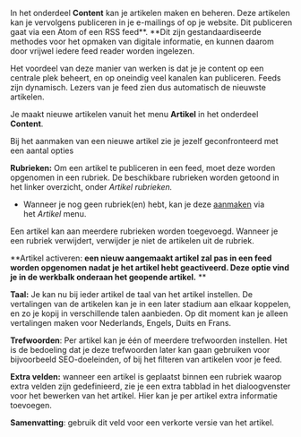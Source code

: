 In het onderdeel **Content** kan je artikelen maken en beheren. Deze
artikelen kan je vervolgens publiceren in je e-mailings of op je
website. Dit publiceren gaat via een Atom of een RSS feed**. **Dit zijn
gestandaardiseerde methodes voor het opmaken van digitale informatie, en
kunnen daarom door vrijwel iedere feed reader worden ingelezen. 

Het voordeel van deze manier van werken is dat je je content op een
centrale plek beheert, en op oneindig veel kanalen kan publiceren. Feeds
zijn dynamisch. Lezers van je feed zien dus automatisch de nieuwste
artikelen.

Je maakt nieuwe artikelen vanuit het menu **Artikel** in het onderdeel
**Content**.

Bij het aanmaken van een nieuwe artikel zie je jezelf geconfronteerd met
een aantal opties

**Rubrieken:** Om een artikel te publiceren in een feed, moet deze
worden opgenomen in een rubriek. De beschikbare rubrieken worden getoond
in het linker overzicht, onder *Artikel rubrieken.*

-   Wanneer je nog geen rubriek(en) hebt, kan je deze
    [aanmaken](artikel-rubrieken) via het *Artikel* menu.

Een artikel kan aan meerdere rubrieken worden toegevoegd. Wanneer je een
rubriek verwijdert, verwijder je niet de artikelen uit de rubriek.

**Artikel activeren: **een nieuw aangemaakt artikel zal pas in een feed
worden opgenomen nadat je het artikel hebt geactiveerd. Deze optie vind
je in de werkbalk onderaan het geopende artikel.** **

**Taal:** Je kan nu bij ieder artikel de taal van het artikel instellen.
De vertalingen van de artikelen kan je in een later stadium aan elkaar
koppelen, en zo je kopij in verschillende talen aanbieden. Op dit moment
kan je alleen vertalingen maken voor Nederlands, Engels, Duits en Frans.

**Trefwoorden**: Per artikel kan je één of meerdere trefwoorden
instellen. Het is de bedoeling dat je deze trefwoorden later kan gaan
gebruiken voor bijvoorbeeld SEO-doeleinden, of bij het filteren van
artikelen voor je feed.

**Extra velden:** wanneer een artikel is geplaatst binnen een rubriek
waarop extra velden zijn gedefinieerd, zie je een extra tabblad in het
dialoogvenster voor het bewerken van het artikel. Hier kan je per
artikel extra informatie toevoegen.

**Samenvatting**: gebruik dit veld voor een verkorte versie van het
artikel.

 

 
